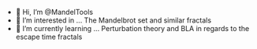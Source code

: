 - 👋 Hi, I’m @MandelTools
- 👀 I’m interested in ... The Mandelbrot set and similar fractals
- 🌱 I’m currently learning ... Perturbation theory and BLA in regards to the escape time fractals 

<!---
MandelTools/MandelTools is a ✨ special ✨ repository because its `README.md` (this file) appears on your GitHub profile.
You can click the Preview link to take a look at your changes.
--->
